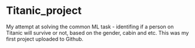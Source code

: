 # Titanic_project
My attempt at solving the common ML task - identifing if a person on Titanic will survive or not, based on the gender, cabin and etc.
This was my first project uploaded to Github.
